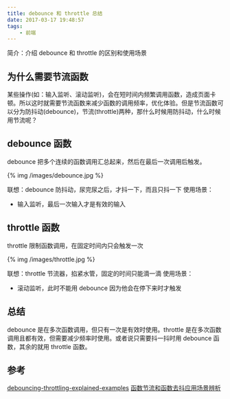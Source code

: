```yaml
---
title: debounce 和 throttle 总结
date: 2017-03-17 19:48:57
tags: 
    - 前端
---
```

简介：介绍 debounce 和 throttle 的区别和使用场景
<!-- more -->
## 为什么需要节流函数
某些操作(如：输入监听、滚动监听)，会在短时间内频繁调用函数，造成页面卡顿。所以这时就需要节流函数来减少函数的调用频率，优化体验。但是节流函数可以分为防抖动(debounce)，节流(throttle)两种，那什么时候用防抖动，什么时候用节流呢？

## debounce 函数
debounce 把多个连续的函数调用汇总起来，然后在最后一次调用后触发。

{% img /images/debounce.jpg %}
  

联想：debounce 防抖动，尿完尿之后，才抖一下，而且只抖一下
使用场景：
* 输入监听，最后一次输入才是有效的输入

## throttle 函数
throttle 限制函数调用，在固定时间内只会触发一次

{% img /images/throttle.jpg %}
  

联想：throttle 节流器，掐紧水管，固定的时间只能滴一滴
使用场景：
* 滚动监听，此时不能用 debounce 因为他会在停下来时才触发

## 总结
debounce 是在多次函数调用，但只有一次是有效时使用。throttle 是在多次函数调用且都有效，但需要减少频率时使用。或者说只需要抖一抖时用 debounce 函数，其余的就用 throttle 函数。

## 参考
[debouncing-throttling-explained-examples](https://css-tricks.com/debouncing-throttling-explained-examples/
)
[函数节流和函数去抖应用场景辨析](https://github.com/hanzichi/underscore-analysis/issues/20)
